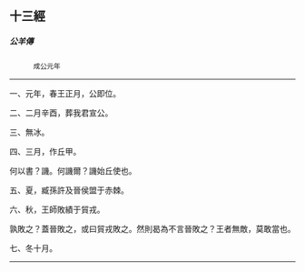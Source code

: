 

## 十三經

##### 公羊傳
　　　`成公元年`

* * *

一、元年，春王正月，公即位。

二、二月辛酉，葬我君宣公。

三、無冰。

四、三月，作丘甲。

何以書？譏。何譏爾？譏始丘使也。

五、夏，臧孫許及晉侯盟于赤棘。

六、秋，王師敗績于貿戎。

孰敗之？蓋晉敗之，或曰貿戎敗之。然則曷為不言晉敗之？王者無敵，莫敢當也。

七、冬十月。

* * *

